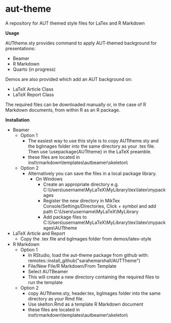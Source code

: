 # aut-theme
A repository for AUT themed style files for LaTex and R Markdown


**Usage**

AUTtheme.sty provides command to apply AUT-themed background for presentations:
  + Beamer
  + R Markdown
  + Quarto (in progress)

Demos are also provided which add an AUT background on:
  + LaTeX Article Class
  + LaTeX Report Class
  
The required files can be downloaded manually or, 
in the case of R Markdown documents, from within R as an R package.

  

**Installation**

  + Beamer
     - Option 1
        - The easiest way to use this style is to copy AUTtheme.sty and the bgImages folder into the same directory as your .tex file. Then use \usepackage{AUTtheme} in the LaTeX preamble.
        - these files are located in inst\rmarkdown\templates\autbeamer\skeleton\
     - Option 2
        - Alternatively you can save the files in a local package library.
           - On Windows
             - Create an appropriate directory e.g. C:\Users\username\MyLaTeX\MyLibrary\tex\latex\mypackages
             - Register the new directory in MikTex Console/Settings/Directories, Click + symbol and add path C:\Users\username\MyLaTeX\MyLibrary
             - Add package files to C:\Users\username\MyLaTeX\MyLibrary\tex\latex\mypackages\AUTtheme
  + LaTeX Article and Report
     - Copy the .tex file and bgImages folder from demos/latex-style
  + R Markdown
    - Option 1
        - In RStudio, load the aut-theme package from github with: remotes::install_github("sarahemarshall/AUTTheme")
        - File/New File/R Markdown/From Template
        - Select AUTBeamer
        - This will create a new directory containing the required files to run the template
    - Option 2
        - copy AUTtheme.sty, header.tex, bgImages folder into the same directory as your Rmd file. 
        - Use skelton.Rmd as a template R Markdown document
        - these files are located in inst\rmarkdown\templates\autbeamer\skeleton\   
        

